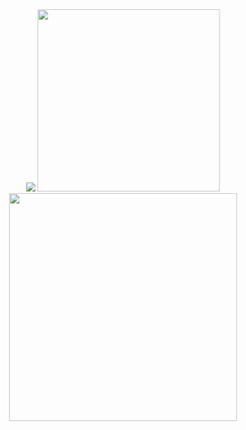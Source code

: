 <div align="center">
<a href="https://github.com/SSTagX"><img src="https://github-widgetbox.vercel.app/api/profile?username=SSTagX&data=followers,repositories,stars,commits&theme=darkmode"></a>
<a href="https://github.com/SSTagX"><img width=320 src="https://github-widgetbox.vercel.app/api/skills?tools=python,js,html,css,json,nodejs,prettier,markdown,mongodb,npm,git,,&theme=dark&includeNames=true"></a>
<a href="https://discord.com/users/644493634640674819"><img width=400 src="https://lanyard.cnrad.dev/api/644493634640674819?hideDiscrim=true"></a>
</div>
